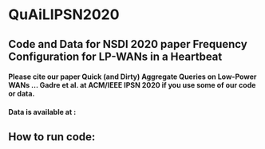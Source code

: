 # QuAiLIPSN2020

## Code and Data for NSDI 2020 paper Frequency Configuration for LP-WANs in a Heartbeat

#### Please cite our paper Quick (and Dirty) Aggregate Queries on Low-Power WANs ... Gadre et al. at ACM/IEEE IPSN 2020 if you use some of our code or data.
#### Data is available at :
## How to run code:
